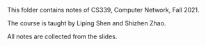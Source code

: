 This folder contains notes of CS339, Computer Network, Fall 2021.

The course is taught by Liping Shen and Shizhen Zhao.

All notes are collected from the slides.
